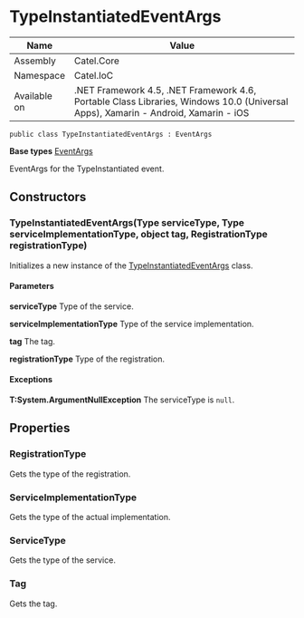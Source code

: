 

# TypeInstantiatedEventArgs

Name|Value
---|---
Assembly|Catel.Core
Namespace|Catel.IoC
Available on|.NET Framework 4.5, .NET Framework 4.6, Portable Class Libraries, Windows 10.0 (Universal Apps), Xamarin - Android, Xamarin - iOS

```
public class TypeInstantiatedEventArgs : EventArgs
```

**Base types**
[EventArgs]()


EventArgs for the TypeInstantiated event.



## Constructors

### TypeInstantiatedEventArgs(Type serviceType, Type serviceImplementationType, object tag, RegistrationType registrationType)

Initializes a new instance of the [TypeInstantiatedEventArgs](#) class.

#### Parameters

**serviceType**
Type of the service.

**serviceImplementationType**
Type of the service implementation.

**tag**
The tag.

**registrationType**
Type of the registration.

#### Exceptions

**T:System.ArgumentNullException**
The serviceType is ```null```.



## Properties

### RegistrationType

Gets the type of the registration.



### ServiceImplementationType

Gets the type of the actual implementation.



### ServiceType

Gets the type of the service.



### Tag

Gets the tag.



